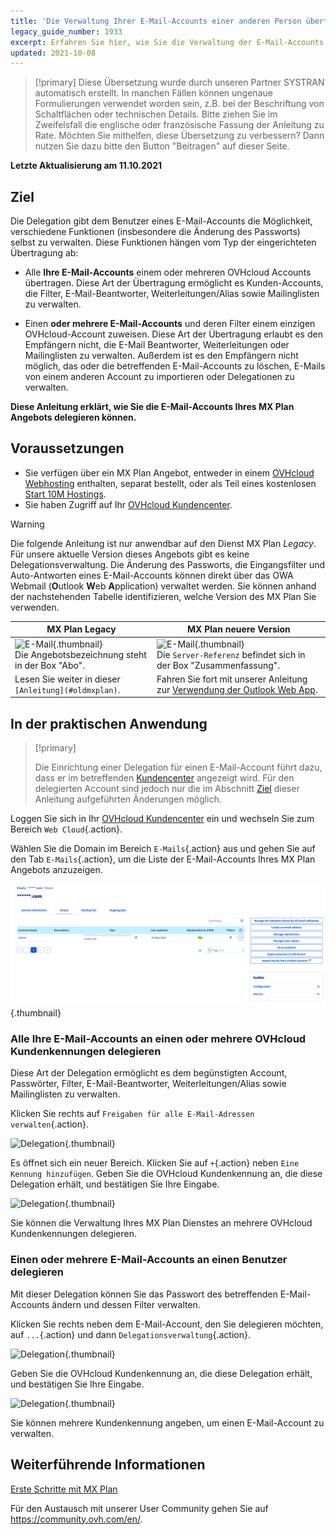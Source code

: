 ```yaml
---
title: 'Die Verwaltung Ihrer E-Mail-Accounts einer anderen Person übertragen'
legacy_guide_number: 1933
excerpt: Erfahren Sie hier, wie Sie die Verwaltung der E-Mail-Accounts Ihres MX Plan Angebots delegieren
updated: 2021-10-08
---
```


> [!primary]
> Diese Übersetzung wurde durch unseren Partner SYSTRAN automatisch erstellt. In manchen Fällen können ungenaue Formulierungen verwendet worden sein, z.B. bei der Beschriftung von Schaltflächen oder technischen Details. Bitte ziehen Sie im Zweifelsfall die englische oder französische Fassung der Anleitung zu Rate. Möchten Sie mithelfen, diese Übersetzung zu verbessern? Dann nutzen Sie dazu bitte den Button "Beitragen" auf dieser Seite.
>

**Letzte Aktualisierung am 11.10.2021**

## Ziel <a name="objective"></a>

Die Delegation gibt dem Benutzer eines E-Mail-Accounts die Möglichkeit, verschiedene Funktionen (insbesondere die Änderung des Passworts) selbst zu verwalten. Diese Funktionen hängen vom Typ der eingerichteten Übertragung ab:

- Alle **Ihre E-Mail-Accounts** einem oder mehreren OVHcloud Accounts übertragen. Diese Art der Übertragung ermöglicht es Kunden-Accounts, die Filter, E-Mail-Beantworter, Weiterleitungen/Alias sowie Mailinglisten zu verwalten.

- Einen **oder mehrere E-Mail-Accounts** und deren Filter einem einzigen OVHcloud-Account zuweisen. Diese Art der Übertragung erlaubt es den Empfängern nicht, die E-Mail Beantworter, Weiterleitungen oder Mailinglisten zu verwalten. Außerdem ist es den Empfängern nicht möglich, das oder die betreffenden E-Mail-Accounts zu löschen, E-Mails von einem anderen Account zu importieren oder Delegationen zu verwalten.

**Diese Anleitung erklärt, wie Sie die E-Mail-Accounts Ihres MX Plan Angebots delegieren können.**

## Voraussetzungen

 - Sie verfügen über ein MX Plan Angebot, entweder in einem [OVHcloud Webhosting](https://www.ovhcloud.com/de/web-hosting/) enthalten, separat bestellt, oder als Teil eines kostenlosen [Start 10M Hostings](https://www.ovhcloud.com/de/domains/free-web-hosting/).
- Sie haben Zugriff auf Ihr [OVHcloud Kundencenter](https://www.ovh.com/auth/?action=gotomanager&from=https://www.ovh.de/&ovhSubsidiary=de).

> [!warning]
>
> Die folgende Anleitung ist nur anwendbar auf den Dienst MX Plan *Legacy*. Für unsere aktuelle Version dieses Angebots gibt es keine Delegationsverwaltung. Die Änderung des Passworts, die Eingangsfilter und Auto-Antworten eines E-Mail-Accounts können direkt über das OWA Webmail (**O**utlook **W**eb **A**pplication) verwaltet werden. Sie können anhand der nachstehenden Tabelle identifizieren, welche Version des MX Plan Sie verwenden.
>


|MX Plan Legacy|MX Plan neuere Version|
|---|---|
|![E-Mail](images/mxplan-starter-legacy-step1.png){.thumbnail}<br> Die Angebotsbezeichnung steht in der Box "Abo".|![E-Mail](images/mxplan-starter-new-step1.png){.thumbnail}<br>Die `Server-Referenz` befindet sich in der Box "Zusammenfassung".|
|Lesen Sie weiter in dieser `[Anleitung](#oldmxplan)`.|Fahren Sie fort mit unserer Anleitung zur [Verwendung der Outlook Web App](https://docs.ovh.com/de/microsoft-collaborative-solutions/exchange_2016_verwendung_der_outlook_web_app/#passwort-andern).|


## In der praktischen Anwendung <a name="oldmxplan"></a>

> [!primary]
>
>Die Einrichtung einer Delegation für einen E-Mail-Account führt dazu, dass er im betreffenden [Kundencenter](https://www.ovh.com/auth/?action=gotomanager&from=https://www.ovh.de/&ovhSubsidiary=de) angezeigt wird. Für den delegierten Account sind jedoch nur die im Abschnitt [Ziel](#objective) dieser Anleitung aufgeführten Änderungen möglich.
>

Loggen Sie sich in Ihr [OVHcloud Kundencenter](https://www.ovh.com/auth/?action=gotomanager&from=https://www.ovh.de/&ovhSubsidiary=de) ein und wechseln Sie zum Bereich `Web Cloud`{.action}.

Wählen Sie die Domain im Bereich `E-Mails`{.action} aus und gehen Sie auf den Tab `E-Mails`{.action}, um die Liste der E-Mail-Accounts Ihres MX Plan Angebots anzuzeigen.

![Delegation](images/mxplan-delegation-01.png){.thumbnail}

### Alle Ihre E-Mail-Accounts an einen oder mehrere OVHcloud Kundenkennungen delegieren

Diese Art der Delegation ermöglicht es dem begünstigten Account, Passwörter, Filter, E-Mail-Beantworter, Weiterleitungen/Alias sowie Mailinglisten zu verwalten.

Klicken Sie rechts auf `Freigaben für alle E-Mail-Adressen verwalten`{.action}.

![Delegation](images/mxplan-delegation-02.png){.thumbnail}

Es öffnet sich ein neuer Bereich. Klicken Sie auf `+`{.action} neben `Eine Kennung hinzufügen`. Geben Sie die OVHcloud Kundenkennung an, die diese Delegation erhält, und bestätigen Sie Ihre Eingabe.

![Delegation](images/mxplan-delegation-03.png){.thumbnail}

Sie können die Verwaltung Ihres MX Plan Dienstes an mehrere OVHcloud Kundenkennungen delegieren.

### Einen oder mehrere E-Mail-Accounts an einen Benutzer delegieren

Mit dieser Delegation können Sie das Passwort des betreffenden E-Mail-Accounts ändern und dessen Filter verwalten.

Klicken Sie rechts neben dem E-Mail-Account, den Sie delegieren möchten, auf `...`{.action} und dann `Delegationsverwaltung`{.action}.

![Delegation](images/mxplan-delegation-04.png){.thumbnail}

Geben Sie die OVHcloud Kundenkennung an, die diese Delegation erhält, und bestätigen Sie Ihre Eingabe.

![Delegation](images/mxplan-delegation-05.png){.thumbnail}

Sie können mehrere Kundenkennung angeben, um einen E-Mail-Account zu verwalten.

## Weiterführende Informationen

[Erste Schritte mit MX Plan](/pages/web/emails/email_generalities)

Für den Austausch mit unserer User Community gehen Sie auf <https://community.ovh.com/en/>.
